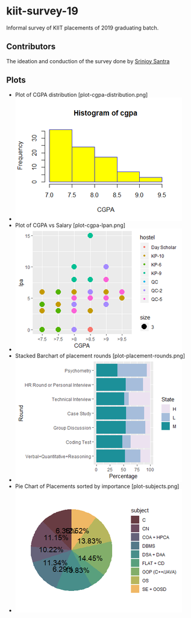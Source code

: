 # kiit-survey-19
Informal survey of KIIT placements of 2019 graduating batch. 

## Contributors
The ideation and conduction of the survey done by [Srinjoy Santra](https://github.com/Srinjoy-Santra/)

## Plots
* Plot of CGPA distribution [plot-cgpa-distribution.png]
 * ![CGPA distributions](https://github.com/fosskiit/kiit-survey-19/blob/master/plot-cgpa-distribution.png)
* Plot of CGPA vs Salary [plot-cgpa-lpan.png]
 * ![CGPA distributions](https://github.com/fosskiit/kiit-survey-19/blob/master/plot-cgpa-lpa.png)
* Stacked Barchart of placement rounds [plot-placement-rounds.png]
 * ![CGPA distributions](https://github.com/fosskiit/kiit-survey-19/blob/master/plot-placement-rounds.png)
* Pie Chart of Placements sorted by importance [plot-subjects.png]
 * ![CGPA distributions](https://github.com/fosskiit/kiit-survey-19/blob/master/plot-subjects.png)
